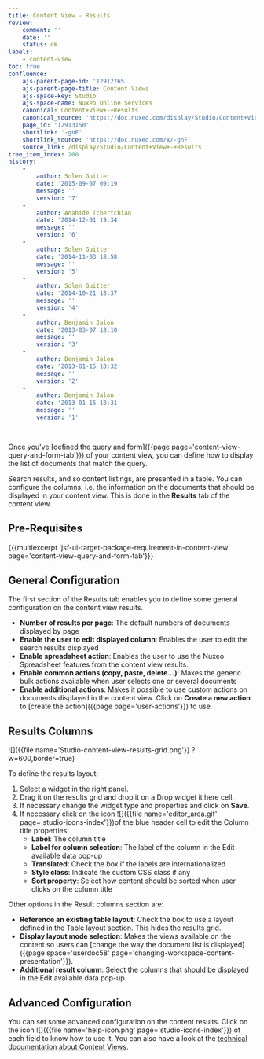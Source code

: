```yaml
---
title: Content View - Results
review:
    comment: ''
    date: ''
    status: ok
labels:
    - content-view
toc: true
confluence:
    ajs-parent-page-id: '12912765'
    ajs-parent-page-title: Content Views
    ajs-space-key: Studio
    ajs-space-name: Nuxeo Online Services
    canonical: Content+View+-+Results
    canonical_source: 'https://doc.nuxeo.com/display/Studio/Content+View+-+Results'
    page_id: '12913150'
    shortlink: '-gnF'
    shortlink_source: 'https://doc.nuxeo.com/x/-gnF'
    source_link: /display/Studio/Content+View+-+Results
tree_item_index: 200
history:
    -
        author: Solen Guitter
        date: '2015-09-07 09:19'
        message: ''
        version: '7'
    -
        author: Anahide Tchertchian
        date: '2014-12-01 19:34'
        message: ''
        version: '6'
    -
        author: Solen Guitter
        date: '2014-11-03 18:58'
        message: ''
        version: '5'
    -
        author: Solen Guitter
        date: '2014-10-21 18:37'
        message: ''
        version: '4'
    -
        author: Benjamin Jalon
        date: '2013-03-07 18:10'
        message: ''
        version: '3'
    -
        author: Benjamin Jalon
        date: '2013-01-15 18:32'
        message: ''
        version: '2'
    -
        author: Benjamin Jalon
        date: '2013-01-15 18:31'
        message: ''
        version: '1'

---
```

Once you've [defined the query and form]({{page page='content-view-query-and-form-tab'}}) of your content view, you can define how to display the list of documents that match the query.

Search results, and so content listings, are presented in a table. You can configure the columns, i.e. the information on the documents that should be displayed in your content view. This is done in the **Results** tab of the content view.

## Pre-Requisites

{{{multiexcerpt 'jsf-ui-target-package-requirement-in-content-view' page='content-view-query-and-form-tab'}}}

## General Configuration

The first section of the Results tab enables you to define some general configuration on the content view results.

*   **Number of results per page**: The default numbers of documents displayed by page
*   **Enable the user to edit displayed column**: Enables the user to edit the search results displayed
*   **Enable spreadsheet action**: Enables the user to use the Nuxeo Spreadsheet features from the content view results.
*   **Enable common actions (copy, paste, delete...)**: Makes the generic bulk actions available when user selects one or several documents
*   **Enable additional actions**: Makes it possible to use custom actions on documents displayed in the content view. Click on **Create a new action** to [create the action]({{page page='user-actions'}}) to use.

## Results Columns

![]({{file name='Studio-content-view-results-grid.png'}} ?w=600,border=true)

To define the results layout:

1.  Select a widget in the right panel.
2.  Drag it on the results grid and drop it on a Drop widget it here cell.
3.  If necessary change the widget type and properties and click on **Save**.
4.  If necessary click on the icon ![]({{file name='editor_area.gif' page='studio-icons-index'}})of the blue header cell to edit the Column title properties:
    *   **Label**: The column title
    *   **Label for column selection**: The label of the column in the Edit available data pop-up
    *   **Translated**: Check the box if the labels are internationalized
    *   **Style class**: Indicate the custom CSS class if any
    *   **Sort property**: Select how content should be sorted when user clicks on the column title

Other options in the Result columns section are:

*   **Reference an existing table layout**: Check the box to use a layout defined in the Table layout section. This hides the results grid.
*   **Display layout mode selection**: Makes the views available on the content so users can [change the way the document list is displayed]({{page space='userdoc58' page='changing-workspace-content-presentation'}}).
*   **Additional result column**: Select the columns that should be displayed in the Edit available data pop-up.

## Advanced Configuration

You can set some advanced configuration on the content results. Click on the icon ![]({{file name='help-icon.png' page='studio-icons-index'}}) of each field to know how to use it. You can also have a look at the [technical documentation about Content Views](http://doc.nuxeo.com/x/FQ4z).
